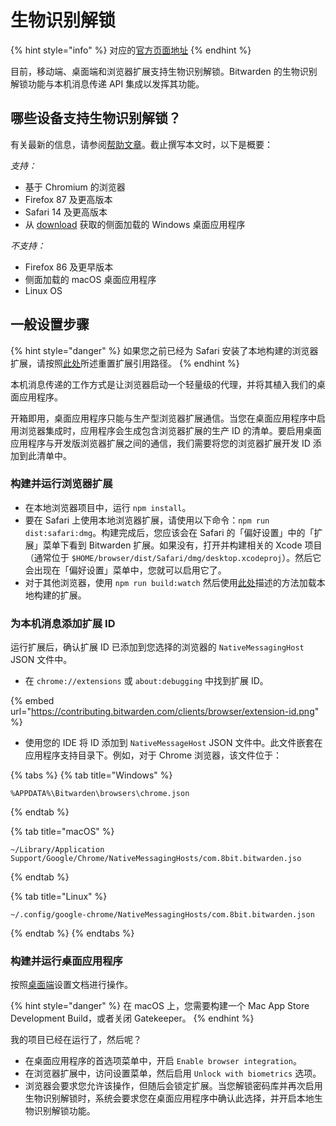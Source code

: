 # 生物识别解锁

{% hint style="info" %}
对应的[官方页面地址](https://contributing.bitwarden.com/clients/browser/biometric/)
{% endhint %}

目前，移动端、桌面端和浏览器扩展支持生物识别解锁。Bitwarden 的生物识别解锁功能与本机消息传递 API 集成以发挥其功能。

## 哪些设备支持生物识别解锁？ <a href="#which-devices-support-biometric-unlock" id="which-devices-support-biometric-unlock"></a>

有关最新的信息，请参阅[帮助文章](https://help.ppgg.in/your-vault/unlocking-with-biometrics)。截止撰写本文时，以下是概要：

_支持：_

* 基于 Chromium 的浏览器
* Firefox 87 及更高版本
* Safari 14 及更高版本
* 从 [download](https://bitwarden.com/download) 获取的侧面加载的 Windows 桌面应用程序

_不支持：_

* Firefox 86 及更早版本
* 侧面加载的 macOS 桌面应用程序
* Linux OS

## 一般设置步骤 <a href="#general-setup-steps" id="general-setup-steps"></a>

{% hint style="danger" %}
如果您之前已经为 Safari 安装了本地构建的浏览器扩展，请按照[此处](./)所述重置扩展引用路径。
{% endhint %}

本机消息传递的工作方式是让浏览器启动一个轻量级的代理，并将其植入我们的桌面应用程序。

开箱即用，桌面应用程序只能与生产型浏览器扩展通信。当您在桌面应用程序中启用浏览器集成时，应用程序会生成包含浏览器扩展的生产 ID 的清单。要启用桌面应用程序与开发版浏览器扩展之间的通信，我们需要将您的浏览器扩展开发 ID 添加到此清单中。

### 构建并运行浏览器扩展 <a href="#build-and-run-the-browser-extension" id="build-and-run-the-browser-extension"></a>

* 在本地浏览器项目中，运行 `npm install`。
* 要在 Safari 上使用本地浏览器扩展，请使用以下命令：`npm run dist:safari:dmg`。构建完成后，您应该会在 Safari 的「偏好设置」中的「扩展」菜单下看到 Bitwarden 扩展。如果没有，打开并构建相关的 Xcode 项目（通常位于 `$HOME/browser/dist/Safari/dmg/desktop.xcodeproj`）。然后它会出现在「偏好设置」菜单中，您就可以启用它了。
* 对于其他浏览器，使用 `npm run build:watch` 然后使用[此处](./#testing-and-debugging)描述的方法加载本地构建的扩展。

### 为本机消息添加扩展 ID <a href="#add-the-extension-id-for-native-messaging" id="add-the-extension-id-for-native-messaging"></a>

运行扩展后，确认扩展 ID 已添加到您选择的浏览器的 `NativeMessagingHost` JSON 文件中。

* 在 `chrome://extensions` 或 `about:debugging` 中找到扩展 ID。

{% embed url="https://contributing.bitwarden.com/clients/browser/extension-id.png" %}

* 使用您的 IDE 将 ID 添加到 `NativeMessageHost` JSON 文件中。此文件嵌套在应用程序支持目录下。例如，对于 Chrome 浏览器，该文件位于：

{% tabs %}
{% tab title="Windows" %}
```
%APPDATA%\Bitwarden\browsers\chrome.json
```
{% endtab %}

{% tab title="macOS" %}
```
~/Library/Application Support/Google/Chrome/NativeMessagingHosts/com.8bit.bitwarden.jso
```
{% endtab %}

{% tab title="Linux" %}
```
~/.config/google-chrome/NativeMessagingHosts/com.8bit.bitwarden.json
```
{% endtab %}
{% endtabs %}

### 构建并运行桌面应用程序 <a href="#build-and-run-the-desktop-app" id="build-and-run-the-desktop-app"></a>

按照[桌面端](../desktop/)设置文档进行操作。

{% hint style="danger" %}
在 macOS 上，您需要构建一个 Mac App Store Development Build，或者关闭 Gatekeeper。
{% endhint %}

我的项目已经在运行了，然后呢？

* 在桌面应用程序的首选项菜单中，开启 `Enable browser integration`。
* 在浏览器扩展中，访问设置菜单，然后启用 `Unlock with biometrics` 选项。
* 浏览器会要求您允许该操作，但随后会锁定扩展。当您解锁密码库并再次启用生物识别解锁时，系统会要求您在桌面应用程序中确认此选择，并开启本地生物识别解锁功能。
